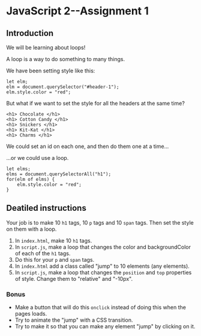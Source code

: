 # JavaScript 2--Assignment 1

## Introduction

We will be learning about loops!

A loop is a way to do something to many things.

We have been setting style like this:

    let elm;
    elm = document.querySelector("#header-1");
    elm.style.color = "red";

But what if we want to set the style for all the headers at the same time?


    <h1> Chocolate </h1>
    <h1> Cotton Candy </h1>
    <h1> Snickers </h1>
    <h1> Kit-Kat </h1>
    <h1> Charms </h1>

We could set an id on each one, and then do them one at a time...

...or we could use a loop.

    let elms;
    elms = document.querySelectorAll("h1");
    for(elm of elms) {
        elm.style.color = "red";
    }

## Deatiled instructions

Your job is to make 10 `h1` tags, 10 `p` tags and 10 `span` tags. Then set the style on them with a loop.

1. In `index.html`, make 10 `h1` tags.
2. In `script.js`, make a loop that changes the color and backgroundColor of each of the `h1` tags.
3. Do this for your `p` and `span` tags.
4. In `index.html` add a class called "jump" to 10 elements (any elements).
5. In `script.js`, make a loop that changes the `position` and `top` properties of style. Change them to "relative" and "-10px".

### Bonus

* Make a button that will do this `onclick` instead of doing this when the pages loads.
* Try to animate the "jump" with a CSS transition.
* Try to make it so that you can make any element "jump" by clicking on it.
